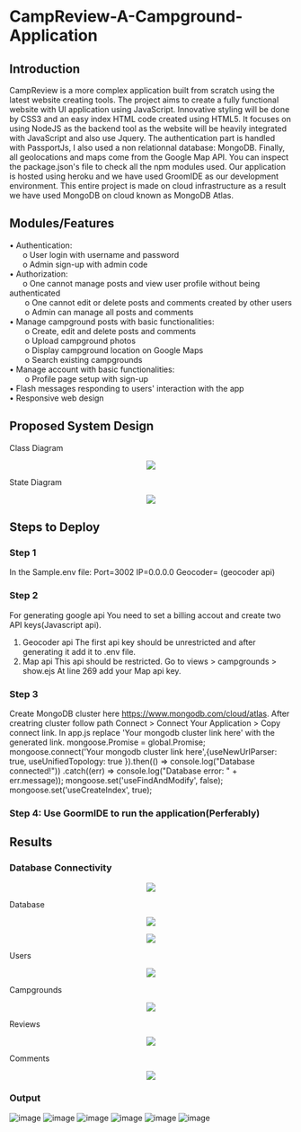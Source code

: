 # CampReview-A-Campground-Application

## Introduction

CampReview is a more complex application built from scratch using the latest website creating tools. The project aims to create a fully functional website with UI application using JavaScript. Innovative styling will be done by CSS3 and an easy index HTML code created using HTML5. It focuses on using NodeJS as the backend tool as the website will be heavily integrated with JavaScript and also use Jquery. The authentication part is handled with PassportJs, I also used a non relationnal database: MongoDB. Finally, all geolocations and maps come from the Google Map API. You can inspect the package.json's file to check all the npm modules used.
Our application is hosted using heroku and we have used GroomIDE as our development environment. This entire project is made on cloud infrastructure as a result we have used MongoDB on cloud known as MongoDB Atlas.

## Modules/Features

• Authentication:  
&nbsp;&nbsp;&nbsp;&nbsp;&nbsp;&nbsp;o	User login with username and password  
&nbsp;&nbsp;&nbsp;&nbsp;&nbsp;&nbsp;o	Admin sign-up with admin code  
•	Authorization:  
&nbsp;&nbsp;&nbsp;&nbsp;&nbsp;&nbsp;o	One cannot manage posts and view user profile without being authenticated  
&nbsp;&nbsp;&nbsp;&nbsp;&nbsp;&nbsp; o	One cannot edit or delete posts and comments created by other users  
&nbsp;&nbsp;&nbsp;&nbsp;&nbsp;&nbsp; o	Admin can manage all posts and comments  
•	Manage campground posts with basic functionalities:  
&nbsp;&nbsp;&nbsp;&nbsp;&nbsp;&nbsp;    o	Create, edit and delete posts and comments  
&nbsp;&nbsp;&nbsp;&nbsp;&nbsp;&nbsp;    o	Upload campground photos  
&nbsp;&nbsp;&nbsp;&nbsp;&nbsp;&nbsp;    o	Display campground location on Google Maps  
&nbsp;&nbsp;&nbsp;&nbsp;&nbsp;&nbsp;    o	Search existing campgrounds  
•	Manage account with basic functionalities:  
&nbsp;&nbsp;&nbsp;&nbsp;&nbsp;&nbsp;    o	Profile page setup with sign-up  
•	Flash messages responding to users' interaction with the app  
•	Responsive web design  

## Proposed System Design 

Class Diagram 

<p align='center'>
    <img src="https://user-images.githubusercontent.com/50113394/148662688-6b437b0e-007b-42f6-ae06-ad6ff15e1f3d.png">
</p>

State Diagram
<p align='center'>
    <img src="https://user-images.githubusercontent.com/50113394/148662695-bb1b84df-4a38-4162-b071-4eee90b057c7.png">
</p>

## Steps to Deploy

### Step 1
In the Sample.env file:
Port=3002
IP=0.0.0.0
Geocoder= (geocoder api)

### Step 2
For generating google api You need to set a billing accout and create two API keys(Javascript api).
1. Geocoder api
The first api key should be unrestricted and after generating it add it to .env file. 
2. Map api
This api should be restricted.
Go to views > campgrounds > show.ejs
At line 269 add your Map api key.

### Step 3
Create MongoDB cluster here https://www.mongodb.com/cloud/atlas.
After creatring cluster follow path Connect > Connect Your Application > Copy connect link. In app.js replace 'Your mongodb cluster link here' with the generated link.
mongoose.Promise = global.Promise;
mongoose.connect('Your mongodb cluster link here',{useNewUrlParser: true, useUnifiedTopology: true
}).then(() => console.log("Database connected!"))
    .catch((err) => console.log("Database error: " + err.message));
mongoose.set('useFindAndModify', false);
mongoose.set('useCreateIndex', true);


### Step 4: Use GoormIDE to run the application(Perferably)

## Results

### Database Connectivity
<p align='center'>
    <img src="https://user-images.githubusercontent.com/50113394/148662780-907630f2-7e7b-4d21-98f2-567c3161e3b4.png">
</p>

Database
<p align='center'>
    <img src="https://user-images.githubusercontent.com/50113394/148662784-8e33c3da-1d9f-4c58-b0e5-772305ccb935.png">
</p>
<p align='center'>
    <img src="https://user-images.githubusercontent.com/50113394/148662787-193da7df-4080-4325-9138-0c4af3097fcb.png">
</p>

Users
<p align='center'>
    <img src="https://user-images.githubusercontent.com/50113394/148662790-b4a3dc39-93ba-4299-83ef-950cbe61781d.png">
</p>

Campgrounds
<p align='center'>
    <img src="https://user-images.githubusercontent.com/50113394/148662793-2fda27de-eeed-4e2b-b8f1-c19b8d5ce519.png">
</p>

Reviews
<p align='center'>
    <img src="https://user-images.githubusercontent.com/50113394/148662799-2a88b19f-b45a-4066-8a3e-71ad6dadd710.png">
</p>

Comments
<p align='center'>
    <img src="https://user-images.githubusercontent.com/50113394/148662801-1725382c-c452-447e-bcf0-4e19607e8233.png">
</p>

### Output
![image](https://user-images.githubusercontent.com/50113394/148662748-96edfa7e-bac0-48af-bfe9-065cc927a072.png)
![image](https://user-images.githubusercontent.com/50113394/148662751-4d6c44e1-8d78-4b2f-a245-8934267357db.png)
![image](https://user-images.githubusercontent.com/50113394/148662752-c204c7ee-cfd2-4efb-b543-80bf28ac92c0.png)
![image](https://user-images.githubusercontent.com/50113394/148662757-759da195-865f-42f0-9bb1-0b5ba5eedc21.png)
![image](https://user-images.githubusercontent.com/50113394/148662760-b88f6d28-e0bc-4e6b-9830-31cbaf8bfccc.png)
![image](https://user-images.githubusercontent.com/50113394/148662765-5728bbb9-e25a-4970-9a54-1f2e7a91282f.png)






